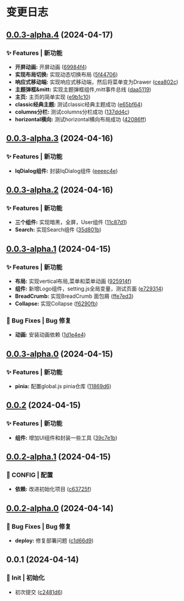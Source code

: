 # 变更日志

## [0.0.3-alpha.4](https://github.com/marioliu2001/vue3-iqoo-admin-easy-template/compare/0.0.3-alpha.3...0.0.3-alpha.4) (2024-04-17)


### ✨ Features | 新功能

* **开屏动画:** 开屏动画 ([69984f4](https://github.com/marioliu2001/vue3-iqoo-admin-easy-template/commit/69984f4156790497ad7f370d0c0d4b4b743d6ef8))
* **实现布局切换:** 实现动态切换布局 ([5f44706](https://github.com/marioliu2001/vue3-iqoo-admin-easy-template/commit/5f447067305de271886e1573cf884d820167a333))
* **响应式移动端:** 实现响应式移动端，然后将菜单变为Drawer ([cea802c](https://github.com/marioliu2001/vue3-iqoo-admin-easy-template/commit/cea802c79d9c4bb979f91a8f50eb9631192cb53d))
* **主题弹框&mitt:** 实现主题弹框组件,mitt事件总线 ([daa5119](https://github.com/marioliu2001/vue3-iqoo-admin-easy-template/commit/daa511901c584e100f4abb59fd8bba8853188b37))
* **主页:** 主页的简单实现 ([e9b1c10](https://github.com/marioliu2001/vue3-iqoo-admin-easy-template/commit/e9b1c10f9d5369d0620bf5a29568eaba7ff0ba64))
* **classic经典主题:** 测试classic经典主题成功 ([e65bf64](https://github.com/marioliu2001/vue3-iqoo-admin-easy-template/commit/e65bf647681806ca02b158ef645bd740ed6aaff2))
* **columns分栏:** 测试columns分栏成功 ([137dd4c](https://github.com/marioliu2001/vue3-iqoo-admin-easy-template/commit/137dd4c9ac8ea4ea83eee8fc9b179c7f6a1522b9))
* **horizontal横向:** 测试horizontal横向布局成功 ([42086ff](https://github.com/marioliu2001/vue3-iqoo-admin-easy-template/commit/42086ff7265990cd1cf5cd8cbfb7cab28f747484))

## [0.0.3-alpha.3](https://github.com/marioliu2001/vue3-iqoo-admin-easy-template/compare/0.0.3-alpha.2...0.0.3-alpha.3) (2024-04-16)


### ✨ Features | 新功能

* **IqDialog组件:** 封装IqDialog组件 ([eeeec4e](https://github.com/marioliu2001/vue3-iqoo-admin-easy-template/commit/eeeec4e5f77e6e897935aa61b7ed4c94e7aa7995))

## [0.0.3-alpha.2](https://github.com/marioliu2001/vue3-iqoo-admin-easy-template/compare/0.0.3-alpha.1...0.0.3-alpha.2) (2024-04-16)


### ✨ Features | 新功能

* **三个组件:** 实现暗黑，全屏，User组件 ([11c87d1](https://github.com/marioliu2001/vue3-iqoo-admin-easy-template/commit/11c87d14b782c6b3f49c0e3b3fe867b76260f8c0))
* **Search:** 实现Search组件 ([35d801b](https://github.com/marioliu2001/vue3-iqoo-admin-easy-template/commit/35d801ba4a00f9babc2350858374b6013fdf7445))

## [0.0.3-alpha.1](https://github.com/marioliu2001/vue3-iqoo-admin-easy-template/compare/0.0.3-alpha.0...0.0.3-alpha.1) (2024-04-15)

### ✨ Features | 新功能

- **布局:** 实现vertical布局,菜单和菜单动画 ([925914f](https://github.com/marioliu2001/vue3-iqoo-admin-easy-template/commit/925914fbb9c53ddf4ae4f05624b0804877aa9ac9))
- **组件:** 新增Logo组件，setting.js全局变量，测试页面 ([e729314](https://github.com/marioliu2001/vue3-iqoo-admin-easy-template/commit/e729314c28c21a5546e6e14914256d2abe4ed0ae))
- **BreadCrumb:** 实现BreadCrumb 面包屑 ([ffe7ed3](https://github.com/marioliu2001/vue3-iqoo-admin-easy-template/commit/ffe7ed3b6d891656ed717de33c5aab37357b65b4))
- **Collapse:** 实现Collapse ([f6290fb](https://github.com/marioliu2001/vue3-iqoo-admin-easy-template/commit/f6290fb630c051f6650378a1eb1733ba6638b171))

### 🐛 Bug Fixes | Bug 修复

- **动画:** 安装动画依赖 ([1d1e4e4](https://github.com/marioliu2001/vue3-iqoo-admin-easy-template/commit/1d1e4e4ebef601d63fd5cc79983a47fa45664cc6))

## [0.0.3-alpha.0](https://github.com/marioliu2001/vue3-iqoo-admin-easy-template/compare/0.0.2...0.0.3-alpha.0) (2024-04-15)

### ✨ Features | 新功能

- **pinia:** 配置global.js pinia仓库 ([11869d6](https://github.com/marioliu2001/vue3-iqoo-admin-easy-template/commit/11869d678010ad37ba96d5d293bf620d944f74d1))

## [0.0.2](https://github.com/marioliu2001/vue3-iqoo-admin-easy-template/compare/0.0.2-alpha.1...0.0.2) (2024-04-15)

### ✨ Features | 新功能

- **组件:** 增加UI组件和封装一些工具 ([39c7e1b](https://github.com/marioliu2001/vue3-iqoo-admin-easy-template/commit/39c7e1b5f03cff382da5c6fbef3a9972b636f160))

## [0.0.2-alpha.1](https://github.com/marioliu2001/vue3-iqoo-admin-easy-template/compare/0.0.2-alpha.0...0.0.2-alpha.1) (2024-04-15)

### 🔨 CONFIG | 配置

- **依赖:** 改进初始化项目 ([c63725f](https://github.com/marioliu2001/vue3-iqoo-admin-easy-template/commit/c63725f9c02ad7f9cd75b15ffb22ded40abde05e))

## [0.0.2-alpha.0](https://github.com/marioliu2001/vue3-iqoo-admin-easy-template/compare/0.0.1...0.0.2-alpha.0) (2024-04-14)

### 🐛 Bug Fixes | Bug 修复

- **deploy:** 修复部署问题 ([c1d66d9](https://github.com/marioliu2001/vue3-iqoo-admin-easy-template/commit/c1d66d9799f28e4082b51b68c848e2cd26eb2d44))

## 0.0.1 (2024-04-14)

### 🎉 Init | 初始化

- 初次提交 ([c2481d6](https://github.com/marioliu2001/vue3-iqoo-admin-easy-template/commit/c2481d628dc013385ab57194a43dec2910dbeda1))
